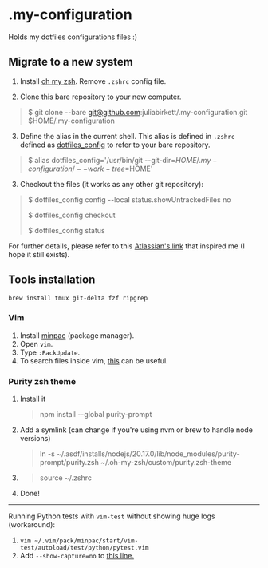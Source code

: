 # .my-configuration
Holds my dotfiles configurations files :)

## Migrate to a new system

1. Install [oh my zsh](https://ohmyz.sh/#install). Remove `.zshrc` config file.

2. Clone this bare repository to your new computer.
> $ git clone --bare git@github.com:juliabirkett/.my-configuration.git $HOME/.my-configuration

3. Define the alias in the current shell. This alias is defined in `.zshrc` defined as [dotfiles_config](https://github.com/juliabirkett/.my-configuration/blob/master/.zshrc#L97) to refer to your bare repository.

> $ alias dotfiles_config='/usr/bin/git --git-dir=$HOME/.my-configuration/ --work-tree=$HOME'
 
3. Checkout the files (it works as any other git repository):

> $ dotfiles_config config --local status.showUntrackedFiles no
> 
> $ dotfiles_config checkout
> 
> $ dotfiles_config status


For further details, please refer to this [Atlassian's link](https://www.atlassian.com/git/tutorials/dotfiles) that inspired me (I hope it still exists).

## Tools installation

`brew install tmux git-delta fzf ripgrep`

### Vim
1. Install [minpac](https://github.com/k-takata/minpac) (package manager).
2. Open `vim`.
3. Type `:PackUpdate`.
4. To search files inside vim, [this](https://dev.to/iggredible/how-to-search-faster-in-vim-with-fzf-vim-36ko) can be useful.

### Purity zsh theme
1. Install it
   > npm install --global purity-prompt
2. Add a symlink (can change if you're using nvm or brew to handle node versions)
   > ln -s ~/.asdf/installs/nodejs/20.17.0/lib/node_modules/purity-prompt/purity.zsh ~/.oh-my-zsh/custom/purity.zsh-theme
3. > source ~/.zshrc
4. Done!
---

Running Python tests with `vim-test` without showing huge logs (workaround):
1. `vim ~/.vim/pack/minpac/start/vim-test/autoload/test/python/pytest.vim`
2. Add `--show-capture=no` to [this line.](https://github.com/vim-test/vim-test/blob/master/autoload/test/python/pytest.vim#L52)
